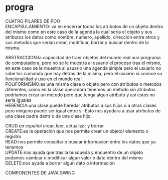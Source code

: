 # progra
CUATRO PILARES DE POO</br>
ENCAPSULAMIENTO: va en encerrar todos los atributos de un objeto dentro del mismo como en este caso de la agenda la cual seria el objeto y sus atributos los datos como nombre, numero, apellido, direccion entre otros
y sus metodos que serian crear, modificar, borrar y buscar dentro de la misma.</br>

ABSTRACCION:la capacidad de traer objetos del mundo real aun programa de computadora, pero no se le muestra al usuario el proceso tras el mismo, en este caso se le muestra al usuario una agenda simple pero el usuario no sabe los comando que hay detras de la misma, pero el usuario si conoce su funcionalidad y uso en el mundo real.
</br>
POLIFORMISMO:es una misma clase o objeto pero con atributos o metodos diferentes, como en la clase operadora tenemos un metodo sin atributos podriamos crear un metodo pero que tenga algun atributo y asi estos no seria iguales</br>
HERENCIA:una clase puede heredar atributos a sus hijos o a otras clases pero ninguno puede ser igual entre si. Esto nos ayudara a usar atributos de una clase padre dentr o de una clase hijo.</br>

CRUD en español crear, leer, actualizar y borrar</br>
CREATE:es la operacion que nos permite crear un objeto/ elemento o registro</br> 
READ:nos permite consultar o buscar informacion entre los datos que ya tenemos</br>
UPDATE:nos ayuda que tras la busqueda y encuentro de un objeto podamos cambiar o modificar algun valor o dato dentro del mismo</br>
DELETE:nos ayuda a borrar algun dato o informacion</br>

COMPONENTES DE JAVA SWING<u>
